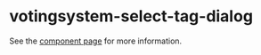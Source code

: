 votingsystem-select-tag-dialog
================

See the [component page](http://votingsystem.github.io/votingsystem-select-tag-dialog) for more information.

